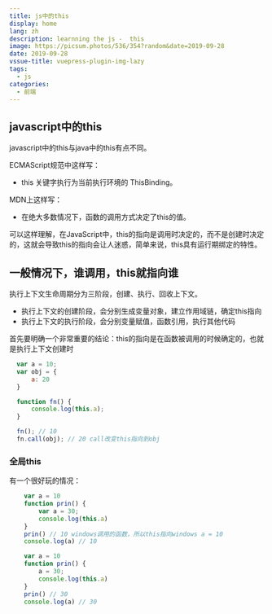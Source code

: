```yaml
---
title: js中的this
display: home
lang: zh
description: learnning the js -  this
image: https://picsum.photos/536/354?random&date=2019-09-28
date: 2019-09-28
vssue-title: vuepress-plugin-img-lazy
tags:
  - js
categories:
  - 前端
---
```


## javascript中的this

javascript中的this与java中的this有点不同。

<!-- more -->

ECMAScript规范中这样写：

* this 关键字执行为当前执行环境的 ThisBinding。

MDN上这样写：

* 在绝大多数情况下，函数的调用方式决定了this的值。

可以这样理解，在JavaScript中，this的指向是调用时决定的，而不是创建时决定的，这就会导致this的指向会让人迷惑，简单来说，this具有运行期绑定的特性。

## 一般情况下，谁调用，this就指向谁

执行上下文生命周期分为三阶段，创建、执行、回收上下文。

* 执行上下文的创建阶段，会分别生成变量对象，建立作用域链，确定this指向
* 执行上下文的执行阶段，会分别变量赋值，函数引用，执行其他代码

首先要明确一个非常重要的结论：this的指向是在函数被调用的时候确定的，也就是执行上下文创建时

``` js
  var a = 10;
  var obj = {
      a: 20
  }

  function fn() {
      console.log(this.a);
  }

  fn(); // 10
  fn.call(obj); // 20 call改变this指向到obj
```

### 全局this

有一个很好玩的情况：
```js
    var a = 10
    function prin() {
        var a = 30;
        console.log(this.a) 
    }
    prin() // 10 windows调用的函数，所以this指向windows a = 10
    console.log(a) // 10
```

```js
    var a = 10
    function prin() {
        a = 30;
        console.log(this.a) 
    }
    prin() // 30
    console.log(a) // 30
```